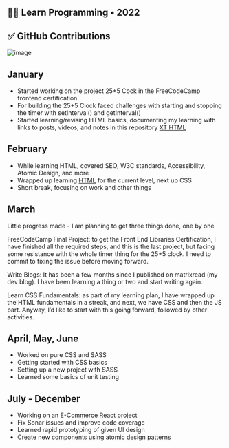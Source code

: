## 👨‍💻 Learn Programming • 2022

## ✅ GitHub Contributions
![image](https://github.com/user-attachments/assets/7876a720-0f3e-4141-a3a5-1b2ca7f9a640)

## January
- Started working on the project 25+5 Cock in the FreeCodeCamp frontend certification
- For building the 25+5 Clock faced challenges with starting and stopping the timer with setInterval() and getInterval()
- Started learning/revising HTML basics, documenting my learning with links to posts, videos, and notes in this repository [XT HTML](https://github.com/abhiramready/XT-HTML)

## February
- While learning HTML, covered SEO, W3C standards, Accessibility, Atomic Design, and more
- Wrapped up learning [HTML](https://github.com/abhiramready/XT-HTML) for the current level, next up CSS
- Short break, focusing on work and other things

## March
Little progress made - I am planning to get three things done, one by one

FreeCodeCamp Final Project: to get the Front End Libraries Certification, I have finished all the required steps, and this is the last project, but facing some resistance with the whole timer thing for the 25+5 clock. I need to commit to fixing the issue before moving forward.

Write Blogs: It has been a few months since I published on matrixread (my dev blog). I have been learning a thing or two and start writing again.

Learn CSS Fundamentals: as part of my learning plan, I have wrapped up the HTML fundamentals in a streak, and next, we have CSS and then the JS part. Anyway, I’d like to start with this going forward, followed by other activities.

## April, May, June

- Worked on pure CSS and SASS
- Getting started with CSS basics
- Setting up a new project with SASS
- Learned some basics of unit testing

## July - December
- Working on an E-Commerce React project
- Fix Sonar issues and improve code coverage
- Learned rapid prototyping of given UI design
- Create new components using atomic design patterns

